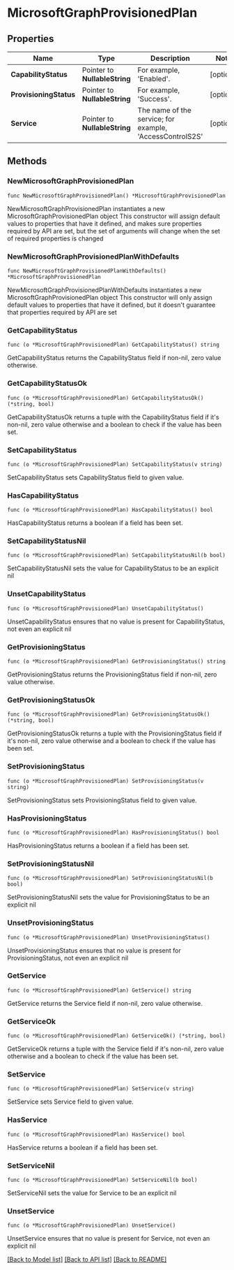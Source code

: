 # MicrosoftGraphProvisionedPlan

## Properties

Name | Type | Description | Notes
------------ | ------------- | ------------- | -------------
**CapabilityStatus** | Pointer to **NullableString** | For example, &#39;Enabled&#39;. | [optional] 
**ProvisioningStatus** | Pointer to **NullableString** | For example, &#39;Success&#39;. | [optional] 
**Service** | Pointer to **NullableString** | The name of the service; for example, &#39;AccessControlS2S&#39; | [optional] 

## Methods

### NewMicrosoftGraphProvisionedPlan

`func NewMicrosoftGraphProvisionedPlan() *MicrosoftGraphProvisionedPlan`

NewMicrosoftGraphProvisionedPlan instantiates a new MicrosoftGraphProvisionedPlan object
This constructor will assign default values to properties that have it defined,
and makes sure properties required by API are set, but the set of arguments
will change when the set of required properties is changed

### NewMicrosoftGraphProvisionedPlanWithDefaults

`func NewMicrosoftGraphProvisionedPlanWithDefaults() *MicrosoftGraphProvisionedPlan`

NewMicrosoftGraphProvisionedPlanWithDefaults instantiates a new MicrosoftGraphProvisionedPlan object
This constructor will only assign default values to properties that have it defined,
but it doesn't guarantee that properties required by API are set

### GetCapabilityStatus

`func (o *MicrosoftGraphProvisionedPlan) GetCapabilityStatus() string`

GetCapabilityStatus returns the CapabilityStatus field if non-nil, zero value otherwise.

### GetCapabilityStatusOk

`func (o *MicrosoftGraphProvisionedPlan) GetCapabilityStatusOk() (*string, bool)`

GetCapabilityStatusOk returns a tuple with the CapabilityStatus field if it's non-nil, zero value otherwise
and a boolean to check if the value has been set.

### SetCapabilityStatus

`func (o *MicrosoftGraphProvisionedPlan) SetCapabilityStatus(v string)`

SetCapabilityStatus sets CapabilityStatus field to given value.

### HasCapabilityStatus

`func (o *MicrosoftGraphProvisionedPlan) HasCapabilityStatus() bool`

HasCapabilityStatus returns a boolean if a field has been set.

### SetCapabilityStatusNil

`func (o *MicrosoftGraphProvisionedPlan) SetCapabilityStatusNil(b bool)`

 SetCapabilityStatusNil sets the value for CapabilityStatus to be an explicit nil

### UnsetCapabilityStatus
`func (o *MicrosoftGraphProvisionedPlan) UnsetCapabilityStatus()`

UnsetCapabilityStatus ensures that no value is present for CapabilityStatus, not even an explicit nil
### GetProvisioningStatus

`func (o *MicrosoftGraphProvisionedPlan) GetProvisioningStatus() string`

GetProvisioningStatus returns the ProvisioningStatus field if non-nil, zero value otherwise.

### GetProvisioningStatusOk

`func (o *MicrosoftGraphProvisionedPlan) GetProvisioningStatusOk() (*string, bool)`

GetProvisioningStatusOk returns a tuple with the ProvisioningStatus field if it's non-nil, zero value otherwise
and a boolean to check if the value has been set.

### SetProvisioningStatus

`func (o *MicrosoftGraphProvisionedPlan) SetProvisioningStatus(v string)`

SetProvisioningStatus sets ProvisioningStatus field to given value.

### HasProvisioningStatus

`func (o *MicrosoftGraphProvisionedPlan) HasProvisioningStatus() bool`

HasProvisioningStatus returns a boolean if a field has been set.

### SetProvisioningStatusNil

`func (o *MicrosoftGraphProvisionedPlan) SetProvisioningStatusNil(b bool)`

 SetProvisioningStatusNil sets the value for ProvisioningStatus to be an explicit nil

### UnsetProvisioningStatus
`func (o *MicrosoftGraphProvisionedPlan) UnsetProvisioningStatus()`

UnsetProvisioningStatus ensures that no value is present for ProvisioningStatus, not even an explicit nil
### GetService

`func (o *MicrosoftGraphProvisionedPlan) GetService() string`

GetService returns the Service field if non-nil, zero value otherwise.

### GetServiceOk

`func (o *MicrosoftGraphProvisionedPlan) GetServiceOk() (*string, bool)`

GetServiceOk returns a tuple with the Service field if it's non-nil, zero value otherwise
and a boolean to check if the value has been set.

### SetService

`func (o *MicrosoftGraphProvisionedPlan) SetService(v string)`

SetService sets Service field to given value.

### HasService

`func (o *MicrosoftGraphProvisionedPlan) HasService() bool`

HasService returns a boolean if a field has been set.

### SetServiceNil

`func (o *MicrosoftGraphProvisionedPlan) SetServiceNil(b bool)`

 SetServiceNil sets the value for Service to be an explicit nil

### UnsetService
`func (o *MicrosoftGraphProvisionedPlan) UnsetService()`

UnsetService ensures that no value is present for Service, not even an explicit nil

[[Back to Model list]](../README.md#documentation-for-models) [[Back to API list]](../README.md#documentation-for-api-endpoints) [[Back to README]](../README.md)


